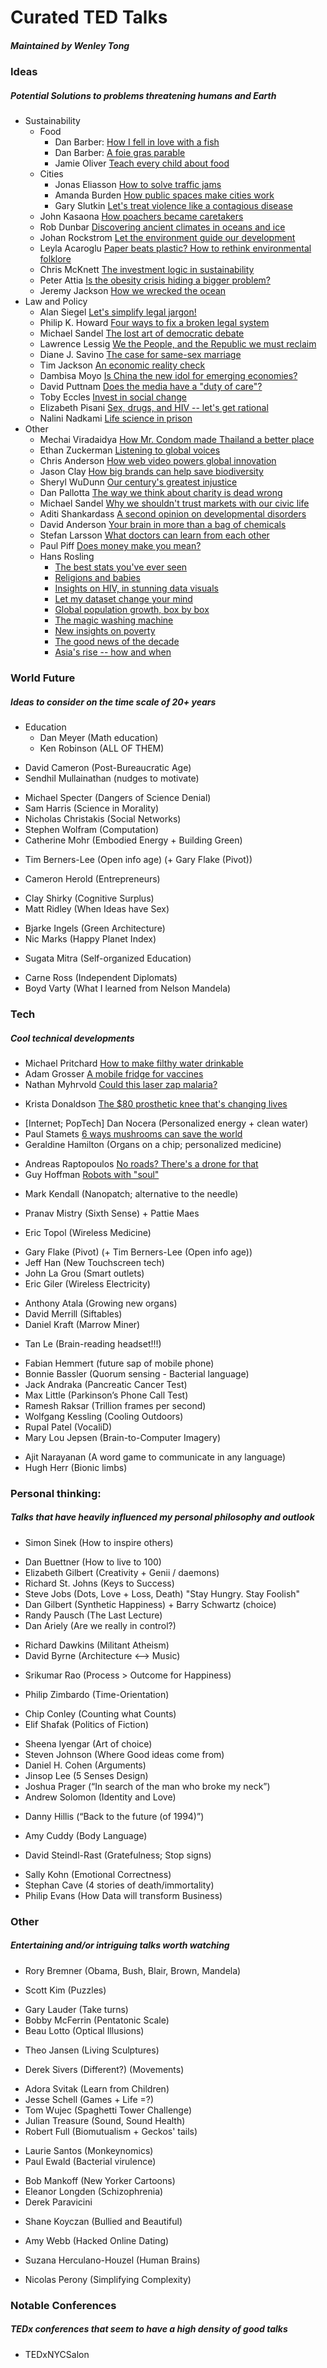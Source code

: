 # Curated TED Talks
##### Maintained by Wenley Tong

### Ideas
##### Potential Solutions to problems threatening humans and Earth
- Sustainability
  - Food
    * Dan Barber: [How I fell in love with a fish](http://www.ted.com/talks/dan_barber_how_i_fell_in_love_with_a_fish) 
    * Dan Barber: [A foie gras parable](http://www.ted.com/talks/dan_barber_s_surprising_foie_gras_parable)
    - Jamie Oliver [Teach every child about food](http://www.ted.com/talks/jamie_oliver)
  - Cities
    - Jonas Eliasson [How to solve traffic jams](http://www.ted.com/talks/jonas_eliasson_how_to_solve_traffic_jams)
    - Amanda Burden [How public spaces make cities work](http://www.ted.com/talks/amanda_burden_how_public_spaces_make_cities_work)
    - Gary Slutkin [Let's treat violence like a contagious disease](http://www.ted.com/talks/gary_slutkin_let_s_treat_violence_like_a_contagious_disease)
  - John Kasaona [How poachers became caretakers](http://www.ted.com/talks/john_kasaona_from_poachers_to_caretakers)
  - Rob Dunbar [Discovering ancient climates in oceans and ice](http://www.ted.com/talks/rob_dunbar)
  - Johan Rockstrom [Let the environment guide our development](http://www.ted.com/talks/johan_rockstrom_let_the_environment_guide_our_development)
  * Leyla Acaroglu [Paper beats plastic? How to rethink environmental folklore](http://www.ted.com/talks/leyla_acaroglu_paper_beats_plastic_how_to_rethink_environmental_folklore)
  - Chris McKnett [The investment logic in sustainability](http://www.ted.com/talks/chris_mcknett_the_investment_logic_for_sustainability)
  - Peter Attia [Is the obesity crisis hiding a bigger problem?](http://www.ted.com/talks/peter_attia_what_if_we_re_wrong_about_diabetes)
  - Jeremy Jackson [How we wrecked the ocean](http://www.ted.com/talks/jeremy_jackson)
- Law and Policy
  - Alan Siegel [Let's simplify legal jargon!](http://www.ted.com/talks/alan_siegel_let_s_simplify_legal_jargon)
  - Philip K. Howard [Four ways to fix a broken legal system](http://www.ted.com/talks/philip_howard)
  - Michael Sandel [The lost art of democratic debate](http://www.ted.com/talks/michael_sandel_the_lost_art_of_democratic_debate)
  * Lawrence Lessig [We the People, and the Republic we must reclaim](http://www.ted.com/talks/lawrence_lessig_we_the_people_and_the_republic_we_must_reclaim)
  * Diane J. Savino [The case for same-sex marriage](http://www.ted.com/talks/diane_j_savino_the_case_for_same_sex_marriage)
  * Tim Jackson [An economic reality check](http://www.ted.com/talks/tim_jackson_s_economic_reality_check)
  - Dambisa Moyo [Is China the new idol for emerging economies?](http://www.ted.com/talks/dambisa_moyo_is_china_the_new_idol_for_emerging_economies)
  - David Puttnam [Does the media have a "duty of care"?](http://www.ted.com/talks/david_puttnam_what_happens_when_the_media_s_priority_is_profit)
  - Toby Eccles [Invest in social change](http://www.ted.com/talks/toby_eccles_invest_in_social_change)
  - Elizabeth Pisani [Sex, drugs, and HIV -- let's get rational](http://www.ted.com/talks/elizabeth_pisani_sex_drugs_and_hiv_let_s_get_rational_1)
  - Nalini Nadkami [Life science in prison](http://www.ted.com/talks/nalini_nadkarni_life_science_in_prison)
- Other
  - Mechai Viradaidya [How Mr. Condom made Thailand a better place](http://www.ted.com/talks/mechai_viravaidya_how_mr_condom_made_thailand_a_better_place)
  - Ethan Zuckerman [Listening to global voices](http://www.ted.com/talks/ethan_zuckerman)
  - Chris Anderson [How web video powers global innovation](http://www.ted.com/talks/chris_anderson_how_web_video_powers_global_innovation)
  - Jason Clay [How big brands can help save biodiversity](http://www.ted.com/talks/jason_clay_how_big_brands_can_save_biodiversity)
  - Sheryl WuDunn [Our century's greatest injustice](http://www.ted.com/talks/sheryl_wudunn_our_century_s_greatest_injustice)
  * Dan Pallotta [The way we think about charity is dead wrong](http://www.ted.com/talks/dan_pallotta_the_way_we_think_about_charity_is_dead_wrong)
  * Michael Sandel [Why we shouldn't trust markets with our civic life](http://www.ted.com/talks/michael_sandel_why_we_shouldn_t_trust_markets_with_our_civic_life)
  * Aditi Shankardass [A second opinion on developmental disorders](http://www.ted.com/talks/aditi_shankardass_a_second_opinion_on_learning_disorders)
  - David Anderson [Your brain in more than a bag of chemicals](http://www.ted.com/talks/david_anderson_your_brain_is_more_than_a_bag_of_chemicals)
  - Stefan Larsson [What doctors can learn from each other](http://www.ted.com/talks/stefan_larsson_what_doctors_can_learn_from_each_other)
  - Paul Piff [Does money make you mean?](http://www.ted.com/talks/paul_piff_does_money_make_you_mean)
  * Hans Rosling
    - [The best stats you've ever seen](http://www.ted.com/talks/hans_rosling_shows_the_best_stats_you_ve_ever_seen)
    - [Religions and babies](http://www.ted.com/talks/hans_rosling_religions_and_babies)
    - [Insights on HIV, in stunning data visuals](http://www.ted.com/talks/hans_rosling_the_truth_about_hiv)
    - [Let my dataset change your mind](http://www.ted.com/talks/hans_rosling_at_state)
    - [Global population growth, box by box](http://www.ted.com/talks/hans_rosling_on_global_population_growth)
    - [The magic washing machine](http://www.ted.com/talks/hans_rosling_and_the_magic_washing_machine)
    - [New insights on poverty](http://www.ted.com/talks/hans_rosling_reveals_new_insights_on_poverty)
    - [The good news of the decade](http://www.ted.com/talks/hans_rosling_the_good_news_of_the_decade)
    - [Asia's rise -- how and when](http://www.ted.com/talks/hans_rosling_asia_s_rise_how_and_when)


### World Future
##### Ideas to consider on the time scale of 20+ years
- Education
  * Dan Meyer (Math education)
  * Ken Robinson (ALL OF THEM)
* David Cameron (Post-Bureaucratic Age)
* Sendhil Mullainathan (nudges to motivate)
- Michael Specter (Dangers of Science Denial)
- Sam Harris (Science in Morality)
- Nicholas Christakis (Social Networks)
- Stephen Wolfram (Computation)
- Catherine Mohr (Embodied Energy + Building Green)
* Tim Berners-Lee (Open info age) (+ Gary Flake (Pivot))
- Cameron Herold (Entrepreneurs)
* Clay Shirky (Cognitive Surplus)
* Matt Ridley (When Ideas have Sex)
- Bjarke Ingels (Green Architecture)
- Nic Marks (Happy Planet Index)
* Sugata Mitra (Self-organized Education)
- Carne Ross (Independent Diplomats)
- Boyd Varty (What I learned from Nelson Mandela)

### Tech
##### Cool technical developments
- Michael Pritchard [How to make filthy water drinkable](http://www.ted.com/talks/michael_pritchard_invents_a_water_filter)
- Adam Grosser [A mobile fridge for vaccines](http://www.ted.com/talks/adam_grosser_and_his_sustainable_fridge)
- Nathan Myhrvold [Could this laser zap malaria?](http://www.ted.com/talks/nathan_myhrvold_could_this_laser_zap_malaria)
* Krista Donaldson [The $80 prosthetic knee that's changing lives](http://www.ted.com/talks/krista_donaldson_the_80_prosthetic_knee_that_s_changing_lives)
- [Internet; PopTech] Dan Nocera (Personalized energy + clean water)
- Paul Stamets [6 ways mushrooms can save the world](http://www.ted.com/talks/paul_stamets_on_6_ways_mushrooms_can_save_the_world)
- Geraldine Hamilton (Organs on a chip; personalized medicine)
* Andreas Raptopoulos [No roads? There's a drone for that](http://www.ted.com/talks/andreas_raptopoulos_no_roads_there_s_a_drone_for_that)
* Guy Hoffman [Robots with "soul"](http://www.ted.com/talks/guy_hoffman_robots_with_soul)
- Mark Kendall (Nanopatch; alternative to the needle)
* Pranav Mistry (Sixth Sense) + Pattie Maes
- Eric Topol (Wireless Medicine)
* Gary Flake (Pivot) (+ Tim Berners-Lee (Open info age))
* Jeff Han (New Touchscreen tech)
* John La Grou (Smart outlets)
* Eric Giler (Wireless Electricity)
- Anthony Atala (Growing new organs)
- David Merrill (Siftables)
- Daniel Kraft (Marrow Miner)
* Tan Le (Brain-reading headset!!!)
- Fabian Hemmert (future sap of mobile phone)
- Bonnie Bassler (Quorum sensing - Bacterial language)
- Jack Andraka (Pancreatic Cancer Test)
- Max Little (Parkinson’s Phone Call Test)
- Ramesh Raksar (Trillion frames per second)
- Wolfgang Kessling (Cooling Outdoors)
- Rupal Patel (VocaliD)
- Mary Lou Jepsen (Brain-to-Computer Imagery)
* Ajit Narayanan (A word game to communicate in any language)
* Hugh Herr (Bionic limbs)

### Personal thinking:
##### Talks that have heavily influenced my personal philosophy and outlook
- Simon Sinek (How to inspire others)
* Dan Buettner (How to live to 100)
* Elizabeth Gilbert (Creativity + Genii / daemons)
* Richard St. Johns (Keys to Success)
* Steve Jobs (Dots, Love + Loss, Death) "Stay Hungry. Stay Foolish"
* Dan Gilbert (Synthetic Happiness) + Barry Schwartz (choice)
* Randy Pausch (The Last Lecture)
* Dan Ariely (Are we really in control?)
- Richard Dawkins (Militant Atheism)
- David Byrne (Architecture <--> Music)
* Srikumar Rao (Process > Outcome for Happiness)
- Philip Zimbardo (Time-Orientation)
* Chip Conley (Counting what Counts)
* Elif Shafak (Politics of Fiction)
- Sheena Iyengar (Art of choice)
- Steven Johnson (Where Good ideas come from)
- Daniel H. Cohen (Arguments)
- Jinsop Lee (5 Senses Design)
- Joshua Prager (“In search of the man who broke my neck”)
- Andrew Solomon (Identity and Love)
* Danny Hillis (“Back to the future (of 1994)”)
- Amy Cuddy (Body Language)
* David Steindl-Rast (Gratefulness; Stop signs)
- Sally Kohn (Emotional Correctness)
- Stephan Cave (4 stories of death/immortality)
- Philip Evans (How Data will transform Business)

### Other
##### Entertaining and/or intriguing talks worth watching
* Rory Bremner (Obama, Bush, Blair, Brown, Mandela)
- Scott Kim (Puzzles)
* Gary Lauder (Take turns)
* Bobby McFerrin (Pentatonic Scale)
* Beau Lotto (Optical Illusions)
- Theo Jansen (Living Sculptures)
* Derek Sivers (Different?) (Movements)
- Adora Svitak (Learn from Children)
- Jesse Schell (Games + Life =?)
- Tom Wujec (Spaghetti Tower Challenge)
- Julian Treasure (Sound, Sound Health)
- Robert Full (Biomutualism + Geckos' tails)
* Laurie Santos (Monkeynomics)
* Paul Ewald (Bacterial virulence)
- Bob Mankoff (New Yorker Cartoons)
- Eleanor Longden (Schizophrenia)
- Derek Paravicini
* Shane Koyczan (Bullied and Beautiful)
- Amy Webb (Hacked Online Dating)
* Suzana Herculano-Houzel (Human Brains)
- Nicolas Perony (Simplifying Complexity)

### Notable Conferences
##### TEDx conferences that seem to have a high density of good talks
- TEDxNYCSalon
